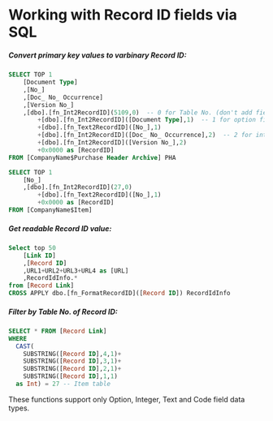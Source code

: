 # Working with Record ID fields via SQL
##### Convert primary key values to varbinary Record ID:
```SQL
SELECT TOP 1 
	[Document Type]
	,[No_]
	,[Doc_ No_ Occurrence]
	,[Version No_]
	,[dbo].[fn_Int2RecordID](5109,0)  -- 0 for Table No. (don't add field type chars)
		+[dbo].[fn_Int2RecordID]([Document Type],1)  -- 1 for option fields
		+[dbo].[fn_Text2RecordID]([No_],1) 
		+[dbo].[fn_Int2RecordID]([Doc_ No_ Occurrence],2)  -- 2 for integer fields
		+[dbo].[fn_Int2RecordID]([Version No_],2) 
		+0x0000 as [RecordID]
FROM [CompanyName$Purchase Header Archive] PHA
```
```SQL
SELECT TOP 1 
	[No_]
	,[dbo].[fn_Int2RecordID](27,0) 
		+[dbo].[fn_Text2RecordID]([No_],1) 
		+0x0000 as [RecordID]
FROM [CompanyName$Item]
```

##### Get readable Record ID value:
```SQL
Select top 50
	[Link ID]
	,[Record ID]
	,URL1+URL2+URL3+URL4 as [URL]
	,RecordIdInfo.*
from [Record Link]
CROSS APPLY dbo.[fn_FormatRecordID]([Record ID]) RecordIdInfo
```
##### Filter by Table No. of Record ID:
```SQL
SELECT * FROM [Record Link]
WHERE 
  CAST(
    SUBSTRING([Record ID],4,1)+
    SUBSTRING([Record ID],3,1)+
    SUBSTRING([Record ID],2,1)+
    SUBSTRING([Record ID],1,1) 
  as Int) = 27 -- Item table
```

These functions support only Option, Integer, Text and Code field data types.

